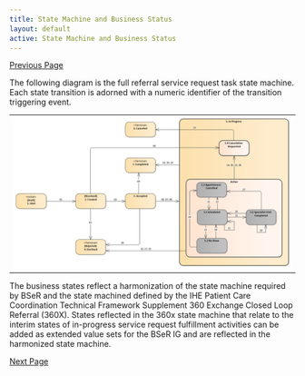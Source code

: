 ```yaml
---
title: State Machine and Business Status
layout: default
active: State Machine and Business Status
---
```


[Previous Page](Trigger_Events_and_State_Transitions.html)

The following diagram is the full referral service request task state machine. Each state transition is adorned with a numeric identifier of the transition triggering event.  

<table><tr><td><img src="Task State Machine.png" style="width:100%;"/></td></tr></table>

The business states reflect a harmonization of the state machine required by BSeR and the state machined defined by the IHE Patient Care Coordination Technical Framework Supplement 360 Exchange Closed Loop Referral (360X). States reflected in the 360x state machine that relate to the interim states of in-progress service request fulfillment activities can be added as extended value sets for the BSeR IG and are reflected in the harmonized state machine. 

[Next Page](Referral_Service_Request_Resources.html)